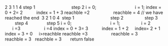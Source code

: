 2 3 1 1 4
step 1                             step 2
i = 0;                                i = 1;
index = 0 + 2= 2            index = 1 + 3
reachble =2                    reachble = 4 // we have reached the end
​
3 2 1 0 4
​
step 1                             step 2                  step 3              step 4                step 5
i = 0;                                i = 1;                  i = 2                 i =3                    i =4
index = 0 + 3= 3            index = 1 + 2     index= 2 + 1    index = 3 + 0      i>reachble
reachble =3                   reachble = 3       reachble = 3    reachble = 3        return false